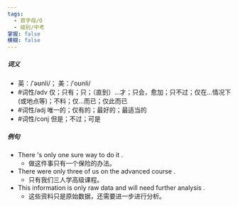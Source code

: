 ```yaml
---
tags:
  - 首字母/O
  - 级别/中考
掌握: false
模糊: false
---
```

##### 词义
- 英：/ˈəʊnli/； 美：/ˈoʊnli/
- #词性/adv  仅；只有；只；（直到）…才；只会，愈加；只不过；仅在…情况下(或地点等)；不料；仅…而已；仅此而已
- #词性/adj  唯一的；仅有的；最好的；最适当的
- #词性/conj  但是；不过；可是
##### 例句
- There 's only one sure way to do it .
	- 做这件事只有一个保险的办法。
- There were only three of us on the advanced course .
	- 只有我们三人学高级课程。
- This information is only raw data and will need further analysis .
	- 这些资料只是原始数据，还需要进一步进行分析。
